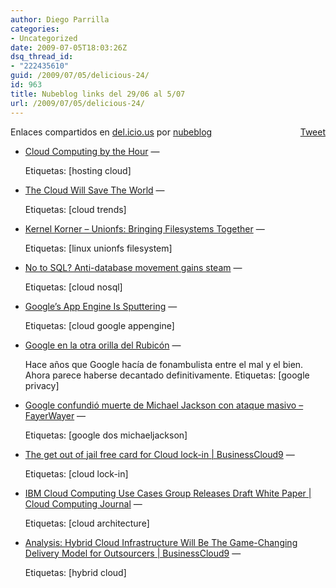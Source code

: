 ```yaml
---
author: Diego Parrilla
categories:
- Uncategorized
date: 2009-07-05T18:03:26Z
dsq_thread_id:
- "222435610"
guid: /2009/07/05/delicious-24/
id: 963
title: Nubeblog links del 29/06 al 5/07
url: /2009/07/05/delicious-24/
---
```


<div style="float: right; margin-left: 10px;">
  <a href="https://twitter.com/share" class="twitter-share-button" data-via="nubeblog" data-count="vertical" data-url="/2009/07/05/delicious-24/">Tweet</a>
</div>

Enlaces compartidos en [del.icio.us](http://del.icio.us/) por  [nubeblog](http://delicious.com/nubeblog)

  * [Cloud Computing by the Hour](http://www.techcrunchit.com/2009/07/01/cloud-computing-by-the-hour/ "http://www.techcrunchit.com/2009/07/01/cloud-computing-by-the-hour/") &#8212;
  
    Etiquetas: [hosting cloud]
  * [The Cloud Will Save The World](http://blogs.gartner.com/eric-knipp/2009/07/01/the-cloud-will-save-the-world/ "http://blogs.gartner.com/eric-knipp/2009/07/01/the-cloud-will-save-the-world/") &#8212;
  
    Etiquetas: [cloud trends]
  * [Kernel Korner &#8211; Unionfs: Bringing Filesystems Together](http://www.linuxjournal.com/article/7714 "http://www.linuxjournal.com/article/7714") &#8212;
  
    Etiquetas: [linux unionfs filesystem]
  * [No to SQL? Anti-database movement gains steam](http://www.computerworld.com/action/article.do?command=printArticleBasic&taxonomyName=Databases&articleId=9135086&taxonomyId=173 "http://www.computerworld.com/action/article.do?command=printArticleBasic&taxonomyName=Databases&articleId=9135086&taxonomyId=173") &#8212;
  
    Etiquetas: [cloud nosql]
  * [Google’s App Engine Is Sputtering](http://gigaom.com/2009/07/02/googles-app-engine-is-sputtering/ "http://gigaom.com/2009/07/02/googles-app-engine-is-sputtering/") &#8212;
  
    Etiquetas: [cloud google appengine]
  * [Google en la otra orilla del Rubicón](http://www.lasindias.com/google-en-la-otra-orilla-del-rubicon/ "http://www.lasindias.com/google-en-la-otra-orilla-del-rubicon/") &#8212;
  
    Hace años que Google hacía de fonambulista entre el mal y el bien. Ahora parece haberse decantado definitivamente. Etiquetas: [google privacy]
  * [Google confundió muerte de Michael Jackson con ataque masivo &#8211; FayerWayer](http://www.fayerwayer.com/2009/06/google-confundio-muerte-de-michael-jackson-con-ataque-masivo/ "http://www.fayerwayer.com/2009/06/google-confundio-muerte-de-michael-jackson-con-ataque-masivo/") &#8212;
  
    Etiquetas: [google dos michaeljackson]
  * [The get out of jail free card for Cloud lock-in | BusinessCloud9](http://www.businesscloud9.com/cloud_agenda/get-out-jail-free-card-cloud-lock "http://www.businesscloud9.com/cloud_agenda/get-out-jail-free-card-cloud-lock") &#8212;
  
    Etiquetas: [cloud lock-in]
  * [IBM Cloud Computing Use Cases Group Releases Draft White Paper | Cloud Computing Journal](http://cloudcomputing.sys-con.com/node/1023950 "http://cloudcomputing.sys-con.com/node/1023950") &#8212;
  
    Etiquetas: [cloud architecture]
  * [Analysis: Hybrid Cloud Infrastructure Will Be The Game-Changing Delivery Model for Outsourcers | BusinessCloud9](http://www.businesscloud9.com/news_analysis/analysis-hybrid-cloud-infrastructure-will-be-game-changing-delivery-model-outsourcers "http://www.businesscloud9.com/news_analysis/analysis-hybrid-cloud-infrastructure-will-be-game-changing-delivery-model-outsourcers") &#8212;
  
    Etiquetas: [hybrid cloud]

